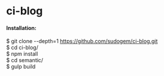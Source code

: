 # ci-blog

#### Installation:    
$ git clone --depth=1 https://github.com/sudogem/ci-blog.git    
$ cd ci-blog/    
$ npm install    
$ cd semantic/    
$ gulp build    
